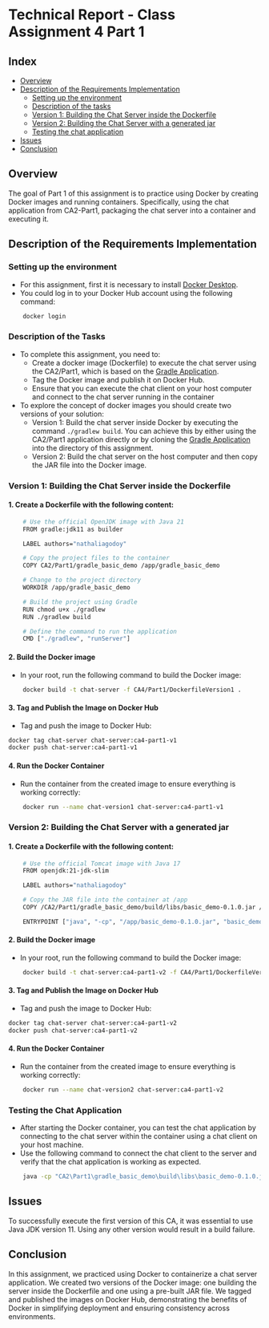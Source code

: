 # Technical Report - Class Assignment 4 Part 1

## Index

- [Overview](#overview)
- [Description of the Requirements Implementation](#description-of-the-requirements-implementation)
    - [Setting up the environment](#setting-up-the-environment) 
    - [Description of the tasks](#description-of-the-tasks)
    - [Version 1: Building the Chat Server inside the Dockerfile](#version-1-building-the-chat-server-inside-the-dockerfile)
    - [Version 2: Building the Chat Server with a generated jar](#version-2-building-the-chat-server-with-a-generated-jar)
    - [Testing the chat application](#testing-the-chat-application)
- [Issues](#issues)
- [Conclusion](#conclusion)

## Overview
The goal of Part 1 of this assignment is to practice using Docker by creating Docker images and running containers. 
Specifically, using the chat application from CA2-Part1, packaging the chat server into a container and executing it.

## Description of the Requirements Implementation
### Setting up the environment
- For this assignment, first it is necessary to install [Docker Desktop](https://www.docker.com/products/docker-desktop/).
- You could log in to your Docker Hub account using the following command:
```bash
    docker login
```

### Description of the Tasks
- To complete this assignment, you need to:
  - Create a docker image (Dockerfile) to execute the chat server using the CA2/Part1, which is based on the 
[Gradle Application](https://bitbucket.org/pssmatos/gradle_basic_demo/).
  - Tag the Docker image and publish it on Docker Hub.
  - Ensure that you can execute the chat client on your host computer and connect to the chat server running in the container
- To explore the concept of docker images you should create two versions of your solution:
  - Version 1: Build the chat server inside Docker by executing the command `./gradlew build`. You can achieve this by 
either using the CA2/Part1 application directly or by cloning the [Gradle Application](https://bitbucket.org/pssmatos/gradle_basic_demo/)
into the directory of this assignment.
  - Version 2: Build the chat server on the host computer and then copy the JAR file into the Docker image.

### Version 1: Building the Chat Server inside the Dockerfile
#### 1. Create a Dockerfile with the following content:
```bash
    # Use the official OpenJDK image with Java 21
    FROM gradle:jdk11 as builder

    LABEL authors="nathaliagodoy"

    # Copy the project files to the container
    COPY CA2/Part1/gradle_basic_demo /app/gradle_basic_demo

    # Change to the project directory
    WORKDIR /app/gradle_basic_demo

    # Build the project using Gradle
    RUN chmod u+x ./gradlew
    RUN ./gradlew build

    # Define the command to run the application
    CMD ["./gradlew", "runServer"]
```

#### 2. Build the Docker image
- In your root, run the following command to build the Docker image:
```bash
    docker build -t chat-server -f CA4/Part1/DockerfileVersion1 .
```

#### 3. Tag and Publish the Image on Docker Hub
- Tag and push the image to Docker Hub:

```bash
docker tag chat-server chat-server:ca4-part1-v1
docker push chat-server:ca4-part1-v1
```

#### 4. Run the Docker Container
- Run the container from the created image to ensure everything is working correctly:
```bash
    docker run --name chat-version1 chat-server:ca4-part1-v1 
```

### Version 2: Building the Chat Server with a generated jar
#### 1. Create a Dockerfile with the following content:
```bash
    # Use the official Tomcat image with Java 17
    FROM openjdk:21-jdk-slim

    LABEL authors="nathaliagodoy"

    # Copy the JAR file into the container at /app
    COPY /CA2/Part1/gradle_basic_demo/build/libs/basic_demo-0.1.0.jar /app/basic_demo-0.1.0.jar

    ENTRYPOINT ["java", "-cp", "/app/basic_demo-0.1.0.jar", "basic_demo.ChatServerApp", "59001"]
```

#### 2. Build the Docker image
- In your root, run the following command to build the Docker image:
```bash
    docker build -t chat-server:ca4-part1-v2 -f CA4/Part1/DockerfileVersion2 .
```

#### 3. Tag and Publish the Image on Docker Hub
- Tag and push the image to Docker Hub:

```bash
docker tag chat-server chat-server:ca4-part1-v2
docker push chat-server:ca4-part1-v2
```

#### 4. Run the Docker Container
- Run the container from the created image to ensure everything is working correctly:
```bash
    docker run --name chat-version2 chat-server:ca4-part1-v2 
```

### Testing the Chat Application
- After starting the Docker container, you can test the chat application by connecting to the chat server within the 
container using a chat client on your host machine. 
- Use the following command to connect the chat client to the server and verify that the chat application is working as expected.
```bash
    java -cp "CA2\Part1\gradle_basic_demo\build\libs\basic_demo-0.1.0.jar" basic_demo.ChatClientApp localhost 59001
```

## Issues
To successfully execute the first version of this CA, it was essential to use Java JDK version 11. Using any other 
version would result in a build failure.

## Conclusion
In this assignment, we practiced using Docker to containerize a chat server application. We created two versions of the 
Docker image: one building the server inside the Dockerfile and one using a pre-built JAR file. We tagged and published 
the images on Docker Hub, demonstrating the benefits of Docker in simplifying deployment and ensuring consistency across 
environments.




